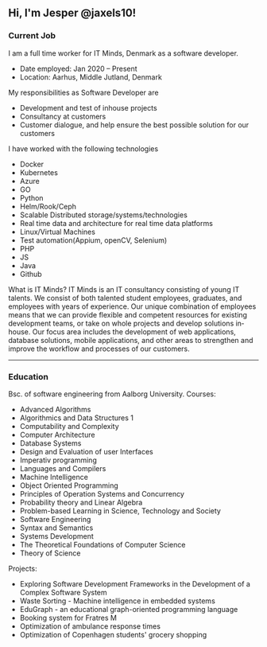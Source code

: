 ## Hi, I'm Jesper @jaxels10! 


### Current Job
I am a full time worker for IT Minds, Denmark as a software developer.
  - Date employed:          Jan 2020 – Present
  - Location:               Aarhus, Middle Jutland, Denmark

My responsibilities as Software Developer are
  - Development and test of inhouse projects
  - Consultancy at customers
  - Customer dialogue, and help ensure the best possible solution for our customers

I have worked with the following technologies
  * Docker
  * Kubernetes
  * Azure
  * GO
  * Python
  * Helm/Rook/Ceph
  * Scalable Distributed storage/systems/technologies
  * Real time data and architecture for real time data platforms
  * Linux/Virtual Machines
  * Test automation(Appium, openCV, Selenium)
  * PHP
  * JS
  * Java
  * Github

What is IT Minds?
IT Minds is an IT consultancy consisting of young IT talents. We consist of both talented
student employees, graduates, and employees with years of experience. Our unique
combination of employees means that we can provide flexible and competent resources for
existing development teams, or take on whole projects and develop solutions in­house. Our
focus area includes the development of web applications, database solutions, mobile
applications, and other areas to strengthen and improve the workflow and processes of our
customers.
_____________________________________________________________________________________________________________________

### Education
Bsc. of software engineering from Aalborg University. 
Courses: 
  - Advanced Algorithms 
  - Algorithmics and Data Structures 1 
  - Computability and Complexity 
  - Computer Architecture 
  - Database Systems 
  - Design and Evaluation of user Interfaces 
  - Imperativ programming 
  - Languages and Compilers 
  - Machine Intelligence 
  - Object Oriented Programming 
  - Principles of Operation Systems and Concurrency 
  - Probability theory and Linear Algebra 
  - Problem-based Learning in Science, Technology and Society 
  - Software Engineering 
  - Syntax and Semantics 
  - Systems Development 
  - The Theoretical Foundations of Computer Science 
  - Theory of Science

Projects: 
  - Exploring Software Development Frameworks in the Development of a Complex Software System 
  - Waste Sorting - Machine intelligence in embedded systems 
  - EduGraph - an educational graph-oriented programming language 
  - Booking system for Fratres M 
  - Optimization of ambulance response times 
  - Optimization of Copenhagen students' grocery shopping

